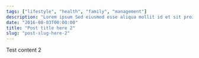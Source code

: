 ```yaml
---
tags: ["lifestyle", "health", "family", "management"]
description: "Lorem ipsum Sed eiusmod esse aliqua mollit id et sit proident dolor nulla sed"
date: "2016-08-03T00:00:00"
title: "Post title here 2"
slug: "post-slug-here-2"
---
```

Test content 2
